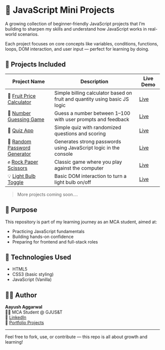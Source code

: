 # 🧠 JavaScript Mini Projects

A growing collection of beginner-friendly JavaScript projects that I’m building to sharpen my skills and understand how JavaScript works in real-world scenarios.

Each project focuses on core concepts like variables, conditions, functions, loops, DOM interaction, and user input — perfect for learning by doing.

## 📂 Projects Included

| Project Name                              | Description                                                     | Live Demo |
|-------------------------------------------|-----------------------------------------------------------------|-----------|
| 🍎 [Fruit Price Calculator](./docs/fruit-price-calculator/index.html) | Simple billing calculator based on fruit and quantity using basic JS logic | [Live](https://aayushaggarwal06.github.io/JavaScript_Mini_Projects/fruit-price-calculator/) |
| 🎲 [Number Guessing Game](./docs/number-guess-game/index.html)        | Guess a number between 1–100 with user prompts and feedback     | [Live](https://aayushaggarwal06.github.io/JavaScript_Mini_Projects/number-guess-game/) |
| 🎯 [Quiz App](./docs/quiz-app/index.html)                              | Simple quiz with randomized questions and scoring               | [Live](https://aayushaggarwal06.github.io/JavaScript_Mini_Projects/quiz-app/) |
| 🔐 [Random Password Generator](./docs/random-password-generator/index.html) | Generates strong passwords using JavaScript logic in the console | [Live](https://aayushaggarwal06.github.io/JavaScript_Mini_Projects/random-password-generator/) |
| ✊ [Rock Paper Scissors](./docs/rock-paper-scissors/index.html)       | Classic game where you play against the computer                | [Live](https://aayushaggarwal06.github.io/JavaScript_Mini_Projects/rock-paper-scissors/) |
| 💡 [Light Bulb Toggle](./docs/light-bulb-toggle/index.html)          | Basic DOM interaction to turn a light bulb on/off               | [Live](https://aayushaggarwal06.github.io/JavaScript_Mini_Projects/light-bulb-toggle/) |

> More projects coming soon....

## 🎯 Purpose

This repository is part of my learning journey as an MCA student, aimed at:
- Practicing JavaScript fundamentals
- Building hands-on confidence
- Preparing for frontend and full-stack roles

## 🚀 Technologies Used

- HTML5
- CSS3 (basic styling)
- JavaScript (Vanilla)

## 🧑‍💻 Author

**Aayush Aggarwal**  
👨‍🎓 MCA Student @ GJUS&T  
💼 [LinkedIn](https://www.linkedin.com/in/aayushaggarwal06)  
📁 [Portfolio Projects](https://github.com/AayushAggarwal06)

---

Feel free to fork, use, or contribute — this repo is all about growth and learning!
